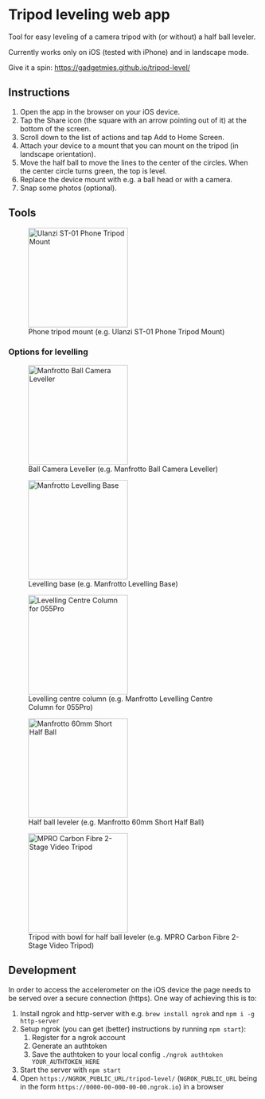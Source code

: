 # Tripod leveling web app

Tool for easy leveling of a camera tripod with (or without) a half ball leveler.

Currently works only on iOS (tested with iPhone) and in landscape mode.

Give it a spin: https://gadgetmies.github.io/tripod-level/

## Instructions

1. Open the app in the browser on your iOS device.
1. Tap the Share icon (the square with an arrow pointing out of it) at the bottom of the screen.
1. Scroll down to the list of actions and tap Add to Home Screen.
1. Attach your device to a mount that you can mount on the tripod (in landscape orientation).
1. Move the half ball to move the lines to the center of the circles. 
   When the center circle turns green, the top is level.
1. Replace the device mount with e.g. a ball head or with a camera.
1. Snap some photos (optional).

## Tools

<figure>
<img src="https://cdn.shopify.com/s/files/1/0136/3119/3188/products/ulanzi-st-01-phone-tripod-mount-mobile-photo-video-11086458421348_800x.jpg" alt="Ulanzi ST-01 Phone Tripod Mount" width="200"/>
<figcaption>Phone tripod mount (e.g. Ulanzi ST-01 Phone Tripod Mount)</figcaption>
</figure>

### Options for levelling

<figure>
<img src="https://cdn.manfrotto.com/pub/media/catalog/product/cache/1e774dca205198565016e92bdb88ad55/4/3/438.jpg" alt="Manfrotto Ball Camera Leveller" width="200"/>
<figcaption>Ball Camera Leveller (e.g. Manfrotto Ball Camera Leveller)</figcaption>
</figure>

<figure>
<img src="https://cdn.manfrotto.com/pub/media/catalog/product/cache/1e774dca205198565016e92bdb88ad55/l/e/levelling-base-manfrotto-338.jpg" alt="Manfrotto Levelling Base" width="200"/>
<figcaption>Levelling base (e.g. Manfrotto Levelling Base)</figcaption>
</figure>

<figure>
<img src="https://cdn.manfrotto.com/pub/media/catalog/product/cache/1e774dca205198565016e92bdb88ad55/5/5/555b.jpg" alt="Levelling Centre Column for 055Pro" width="200"/>
<figcaption>Levelling centre column (e.g. Manfrotto Levelling Centre Column for 055Pro)</figcaption>
</figure>

<figure>
<img src="https://cdn.manfrotto.com/pub/media/catalog/product/cache/1e774dca205198565016e92bdb88ad55/5/6/560ballsh.jpg" alt="Manfrotto 60mm Short Half Ball" width="200"/>
<figcaption>Half ball leveler (e.g. Manfrotto 60mm Short Half Ball)</figcaption>
</figure>

<figure>
<img src="https://cdn.manfrotto.com/pub/media/catalog/product/cache/1e774dca205198565016e92bdb88ad55/5/3/535.jpg" alt="MPRO Carbon Fibre 2-Stage Video Tripod" width="200"/>
<figcaption>Tripod with bowl for half ball leveler (e.g. MPRO Carbon Fibre 2-Stage Video Tripod)</figcaption>
</figure>

## Development

In order to access the accelerometer on the iOS device the page needs to be served over a secure connection (https). One
way of achieving this is to:

1. Install ngrok and http-server with e.g. `brew install ngrok` and `npm i -g http-server`
1. Setup ngrok (you can get (better) instructions by running `npm start`):
   1. Register for a ngrok account
   1. Generate an authtoken
   1. Save the authtoken to your local config `./ngrok authtoken YOUR_AUTHTOKEN_HERE`
1. Start the server with `npm start`
1. Open `https://NGROK_PUBLIC_URL/tripod-level/` (`NGROK_PUBLIC_URL` being in the form 
   `https://0000-00-000-00-00.ngrok.io`) in a browser  
